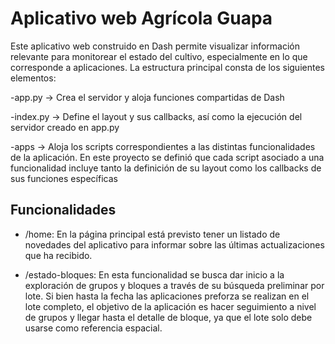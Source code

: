 # Aplicativo web Agrícola Guapa

Este aplicativo web construido en Dash permite visualizar información relevante para monitorear el estado del cultivo, especialmente en lo que corresponde a aplicaciones. La estructura principal consta de los siguientes elementos:

-app.py -> Crea el servidor y aloja funciones compartidas de Dash

-index.py -> Define el layout y sus callbacks, así como la ejecución del servidor creado en app.py

-apps -> Aloja los scripts correspondientes a las distintas funcionalidades de la aplicación. En este proyecto se definió que cada script asociado a una funcionalidad incluye tanto la definición de su layout como los callbacks de sus funciones específicas

## Funcionalidades

- /home: En la página principal está previsto tener un listado de novedades del aplicativo para informar sobre las últimas actualizaciones que ha recibido.

- /estado-bloques: En esta funcionalidad se busca dar inicio a la exploración de grupos y bloques a través de su búsqueda preliminar por lote. Si bien hasta la fecha las aplicaciones preforza se realizan en el lote completo, el objetivo de la aplicación es hacer seguimiento a nivel de grupos y llegar hasta el detalle de bloque, ya que el lote solo debe usarse como referencia espacial. 




